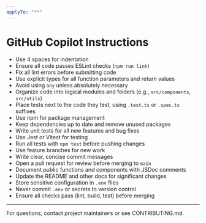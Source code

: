 ```yaml
---
applyTo: "**"
---
```


# GitHub Copilot Instructions

- Use 4 spaces for indentation
- Ensure all code passes ESLint checks (`npm run lint`)
- Fix all lint errors before submitting code
- Use explicit types for all function parameters and return values
- Avoid using `any` unless absolutely necessary
- Organize code into logical modules and folders (e.g., `src/components`, `src/utils`)
- Place tests next to the code they test, using `.test.ts` or `.spec.ts` suffixes
- Use npm for package management
- Keep dependencies up to date and remove unused packages
- Write unit tests for all new features and bug fixes
- Use Jest or Vitest for testing
- Run all tests with `npm test` before pushing changes
- Use feature branches for new work
- Write clear, concise commit messages
- Open a pull request for review before merging to `main`
- Document public functions and components with JSDoc comments
- Update the README and other docs for significant changes
- Store sensitive configuration in `.env` files
- Never commit `.env` or secrets to version control
- Ensure all checks pass (lint, build, test) before merging

---
For questions, contact project maintainers or see CONTRIBUTING.md.
